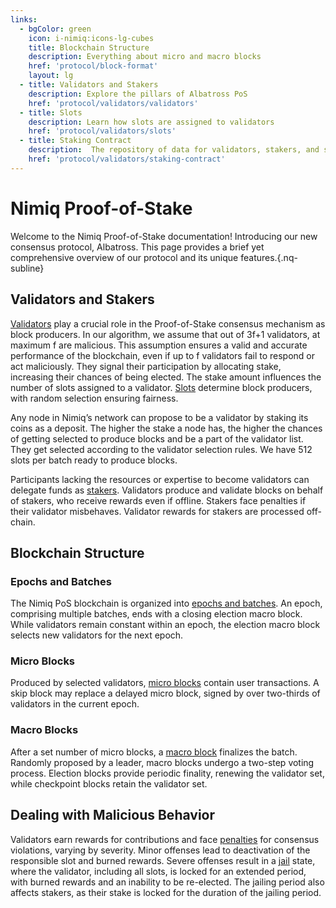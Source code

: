 ```yaml
---
links:
  - bgColor: green
    icon: i-nimiq:icons-lg-cubes
    title: Blockchain Structure
    description: Everything about micro and macro blocks
    href: 'protocol/block-format'
    layout: lg
  - title: Validators and Stakers
    description: Explore the pillars of Albatross PoS
    href: 'protocol/validators/validators'
  - title: Slots
    description: Learn how slots are assigned to validators
    href: 'protocol/validators/slots'
  - title: Staking Contract
    description:  The repository of data for validators, stakers, and staking
    href: 'protocol/validators/staking-contract'
---
```


# Nimiq Proof-of-Stake

Welcome to the Nimiq Proof-of-Stake documentation! Introducing our new consensus protocol, Albatross. This page provides a brief yet comprehensive overview of our protocol and its unique features.{.nq-subline}

<Grid class="nq-raw" :items="$frontmatter.links" mt-64 />

## Validators and Stakers

[Validators](/learn/protocol/validators/validators.md) play a crucial role in the Proof-of-Stake consensus mechanism as block producers. In our algorithm, we assume that out of 3f+1 validators, at maximum f are malicious. This assumption ensures a valid and accurate performance of the blockchain, even if up to f validators fail to respond or act maliciously. They signal their participation by allocating stake, increasing their chances of being elected. The stake amount influences the number of slots assigned to a validator. [Slots](/learn/protocol/validators/slots.md) determine block producers, with random selection ensuring fairness.

Any node in Nimiq’s network can propose to be a validator by staking its coins as a deposit. The higher the stake a node has, the higher the chances of getting selected to produce blocks and be a part of the validator list. They get selected according to the validator selection rules. We have 512 slots per batch ready to produce blocks.

Participants lacking the resources or expertise to become validators can delegate funds as [stakers](/learn/protocol/validators/stakers.md). Validators produce and validate blocks on behalf of stakers, who receive rewards even if offline. Stakers face penalties if their validator misbehaves. Validator rewards for stakers are processed off-chain.

## Blockchain Structure

### Epochs and Batches

The Nimiq PoS blockchain is organized into [epochs and batches](/learn/protocol/block-format.md#blockchain-format). An epoch, comprising multiple batches, ends with a closing election macro block. While validators remain constant within an epoch, the election macro block selects new validators for the next epoch.

### Micro Blocks

Produced by selected validators, [micro blocks](/learn/protocol/block-format.md#micro-blocks) contain user transactions. A skip block may replace a delayed micro block, signed by over two-thirds of validators in the current epoch.

### Macro Blocks

After a set number of micro blocks, a [macro block](/learn/protocol/block-format.md#macro-blocks) finalizes the batch. Randomly proposed by a leader, macro blocks undergo a two-step voting process. Election blocks provide periodic finality, renewing the validator set, while checkpoint blocks retain the validator set.

## Dealing with Malicious Behavior

Validators earn rewards for contributions and face [penalties](/learn/protocol/penalties.md) for consensus violations, varying by severity. Minor offenses lead to deactivation of the responsible slot and burned rewards. Severe offenses result in a [jail](/learn/protocol/penalties.md#jail) state, where the validator, including all slots, is locked for an extended period, with burned rewards and an inability to be re-elected. The jailing period also affects stakers, as their stake is locked for the duration of the jailing period.
